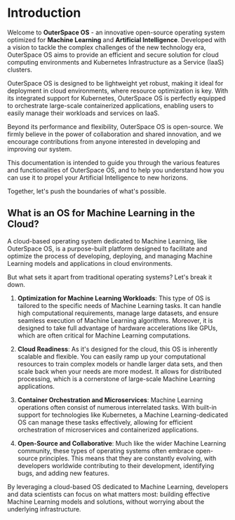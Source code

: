 # Introduction

Welcome to __OuterSpace OS__ - an innovative open-source operating system optimized for __Machine Learning__ and __Artificial Intelligence__. Developed with a vision to tackle the complex challenges of the new technology era, OuterSpace OS aims to provide an efficient and secure solution for cloud computing environments and Kubernetes Infrastructure as a Service (IaaS) clusters.

OuterSpace OS is designed to be lightweight yet robust, making it ideal for deployment in cloud environments, where resource optimization is key. With its integrated support for Kubernetes, OuterSpace OS is perfectly equipped to orchestrate large-scale containerized applications, enabling users to easily manage their workloads and services on IaaS.

Beyond its performance and flexibility, OuterSpace OS is open-source. We firmly believe in the power of collaboration and shared innovation, and we encourage contributions from anyone interested in developing and improving our system.

This documentation is intended to guide you through the various features and functionalities of OuterSpace OS, and to help you understand how you can use it to propel your Artificial Intelligence to new horizons.

Together, let's push the boundaries of what's possible.

## What is an OS for Machine Learning in the Cloud?

A cloud-based operating system dedicated to Machine Learning, like OuterSpace OS, is a purpose-built platform designed to facilitate and optimize the process of developing, deploying, and managing Machine Learning models and applications in cloud environments.

But what sets it apart from traditional operating systems? Let's break it down.

1. __Optimization for Machine Learning Workloads__: This type of OS is tailored to the specific needs of Machine Learning tasks. It can handle high computational requirements, manage large datasets, and ensure seamless execution of Machine Learning algorithms. Moreover, it is designed to take full advantage of hardware accelerations like GPUs, which are often critical for Machine Learning computations.

1. __Cloud Readiness__: As it's designed for the cloud, this OS is inherently scalable and flexible. You can easily ramp up your computational resources to train complex models or handle larger data sets, and then scale back when your needs are more modest. It allows for distributed processing, which is a cornerstone of large-scale Machine Learning applications.

1. __Container Orchestration and Microservices__: Machine Learning operations often consist of numerous interrelated tasks. With built-in support for technologies like Kubernetes, a Machine Learning-dedicated OS can manage these tasks effectively, allowing for efficient orchestration of microservices and containerized applications.

1. __Open-Source and Collaborative__: Much like the wider Machine Learning community, these types of operating systems often embrace open-source principles. This means that they are constantly evolving, with developers worldwide contributing to their development, identifying bugs, and adding new features.

By leveraging a cloud-based OS dedicated to Machine Learning, developers and data scientists can focus on what matters most: building effective Machine Learning models and solutions, without worrying about the underlying infrastructure.
